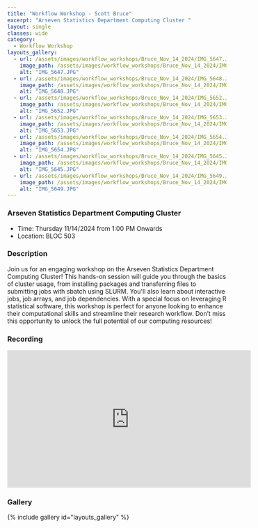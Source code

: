 ```yaml
---
title: "Workflow Workshop - Scott Bruce"
excerpt: "Arseven Statistics Department Computing Cluster "
layout: single
classes: wide
category:
  - Workflow Workshop
layouts_gallery:
  - url: /assets/images/workflow_workshops/Bruce_Nov_14_2024/IMG_5647.JPG
    image_path: /assets/images/workflow_workshops/Bruce_Nov_14_2024/IMG_5647.JPG
    alt: "IMG_5647.JPG"
  - url: /assets/images/workflow_workshops/Bruce_Nov_14_2024/IMG_5648.JPG
    image_path: /assets/images/workflow_workshops/Bruce_Nov_14_2024/IMG_5648.JPG
    alt: "IMG_5648.JPG"
  - url: /assets/images/workflow_workshops/Bruce_Nov_14_2024/IMG_5652.JPG
    image_path: /assets/images/workflow_workshops/Bruce_Nov_14_2024/IMG_5652.JPG
    alt: "IMG_5652.JPG"
  - url: /assets/images/workflow_workshops/Bruce_Nov_14_2024/IMG_5653.JPG
    image_path: /assets/images/workflow_workshops/Bruce_Nov_14_2024/IMG_5653.JPG
    alt: "IMG_5653.JPG"
  - url: /assets/images/workflow_workshops/Bruce_Nov_14_2024/IMG_5654.JPG
    image_path: /assets/images/workflow_workshops/Bruce_Nov_14_2024/IMG_5654.JPG
    alt: "IMG_5654.JPG"
  - url: /assets/images/workflow_workshops/Bruce_Nov_14_2024/IMG_5645.JPG
    image_path: /assets/images/workflow_workshops/Bruce_Nov_14_2024/IMG_5645.JPG
    alt: "IMG_5645.JPG"  
  - url: /assets/images/workflow_workshops/Bruce_Nov_14_2024/IMG_5649.JPG
    image_path: /assets/images/workflow_workshops/Bruce_Nov_14_2024/IMG_5649.JPG
    alt: "IMG_5649.JPG"  
---
```


<!--
<img src="https://github.com/tamusgsa/tamusgsa.github.io/blob/master/assets/images/workflow_workshops/Bruce_Nov_14_2024/IMG_5651.JPG?raw=true" alt="Header" width="315" style="float: right;"> 
-->


### Arseven Statistics Department Computing Cluster 
- Time: Thursday 11/14/2024 from 1:00 PM Onwards
- Location: BLOC 503



### Description
Join us for an engaging workshop on the
Arseven Statistics Department
Computing Cluster! This hands-on
session will guide you through the basics
of cluster usage, from installing
packages and transferring files to
submitting jobs with sbatch using
SLURM. You'll also learn about
interactive jobs, job arrays, and job
dependencies. With a special focus on
leveraging R statistical software, this
workshop is perfect for anyone looking
to enhance their computational skills
and streamline their research workflow.
Don’t miss this opportunity to unlock
the full potential of our computing
resources! 


<!-- ### Presentation
<iframe src="" width="640" height="480" allow="autoplay"></iframe> -->

### Recording
<iframe width="560" height="315" src="https://www.youtube.com/embed/fJ08Ntfyt80?si=_jtKxOHt6jHJnuUx" title="YouTube video player" frameborder="0" allow="accelerometer; autoplay; clipboard-write; encrypted-media; gyroscope; picture-in-picture; web-share" referrerpolicy="strict-origin-when-cross-origin" allowfullscreen></iframe>


### Gallery 

{% include gallery id="layouts_gallery" %}

